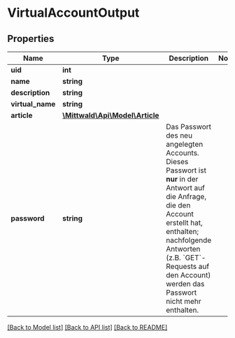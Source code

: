 # VirtualAccountOutput

## Properties
Name | Type | Description | Notes
------------ | ------------- | ------------- | -------------
**uid** | **int** |  | 
**name** | **string** |  | 
**description** | **string** |  | 
**virtual_name** | **string** |  | 
**article** | [**\Mittwald\Api\Model\Article**](Article.md) |  | 
**password** | **string** | Das Passwort des neu angelegten Accounts. Dieses Passwort ist **nur** in der Antwort auf die Anfrage, die den Account erstellt hat, enthalten; nachfolgende Antworten (z.B. &#x60;GET&#x60;-Requests auf den Account) werden das Passwort nicht mehr enthalten. | 

[[Back to Model list]](../README.md#documentation-for-models) [[Back to API list]](../README.md#documentation-for-api-endpoints) [[Back to README]](../README.md)


